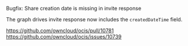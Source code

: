 Bugfix: Share creation date is missing in invite response

The graph drives invite response now includes the `createdDateTime` field.

https://github.com/owncloud/ocis/pull/10781
https://github.com/owncloud/ocis/issues/10739
